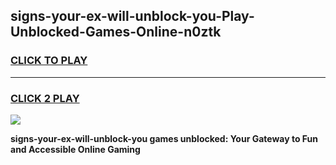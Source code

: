 
## signs-your-ex-will-unblock-you-Play-Unblocked-Games-Online-n0ztk
<h3>
<a href="https://premium76.site?title=signs-your-ex-will-unblock-you&ref=25A">CLICK TO PLAY</a></h3>
<hr>

<h3>
<a href="https://premium76.site?title=signs-your-ex-will-unblock-you&ref=25A">CLICK 2 PLAY</a>
  
</h3>

<a href="https://premium76.site?title=signs-your-ex-will-unblock-you&ref=25A"><img src="https://clearcache.store/games.png"></a>


**signs-your-ex-will-unblock-you games unblocked: Your Gateway to Fun and Accessible Online Gaming**
